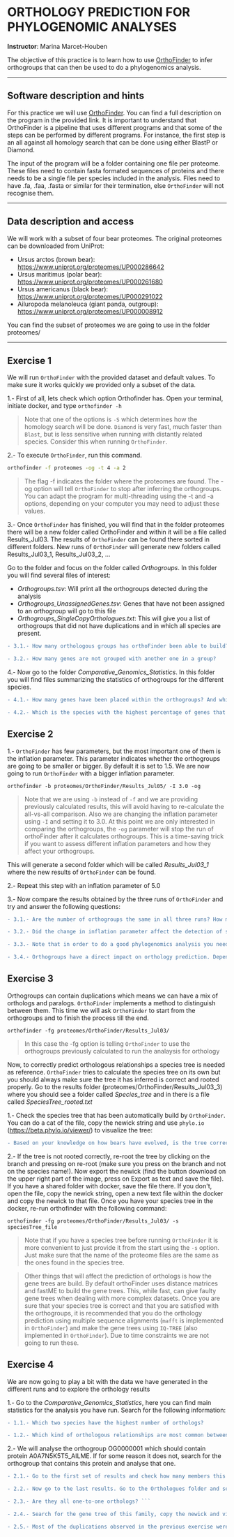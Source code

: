# ORTHOLOGY PREDICTION FOR PHYLOGENOMIC ANALYSES 

**Instructor**: Marina Marcet-Houben

The objective of this practice is to learn how to use [OrthoFinder](https://genomebiology.biomedcentral.com/articles/10.1186/s13059-019-1832-y) to infer orthogroups that can then be used to do a phylogenomics analysis.

***

## Software description and hints

For this practice we will use [OrthoFinder](https://github.com/davidemms/OrthoFinder). You can find a full description on the program in the provided link. It is important to understand that OrthoFinder is a pipeline that uses different programs and that some of the steps can be performed by different programs. For instance, the first step is an all against all homology search that can be done using either BlastP or Diamond.

The input of the program will be a folder containing one file per proteome. These files need to contain fasta formated sequences of proteins and there needs to be a single file per species included in the analysis. Files need to have .fa, .faa, .fasta or similar for their termination, else `OrthoFinder` will not recognise them.

***

## Data description and access

We will work with a subset of four bear proteomes. The original proteomes can be downloaded from UniProt:

* Ursus arctos (brown bear): https://www.uniprot.org/proteomes/UP000286642
* Ursus maritimus (polar bear): https://www.uniprot.org/proteomes/UP000261680
* Ursus americanus (black bear): https://www.uniprot.org/proteomes/UP000291022
* Ailuropoda melanoleuca (giant panda, outgroup): https://www.uniprot.org/proteomes/UP000008912

You can find the subset of proteomes we are going to use in the folder proteomes/

***

## Exercise 1

We will run `OrthoFinder` with the provided dataset and default values. To make sure it works quickly we
provided only a subset of the data.


1.- First of all, lets check which option Orthofinder has. Open your terminal, initiate docker, and type `orthofinder -h`

> Note that one of the options is `-S` which determines how the homology search will be done. `Diamond` is very fast, much faster than `Blast`, but is less sensitive when running with distantly related species. Consider this when running `OrthoFinder`.

2.- To execute `OrthoFinder`, run this command. 

```bash                                                                                                                       
orthofinder -f proteomes -og -t 4 -a 2
```

> The flag -f indicates the folder where the proteomes are found. The -og option will tell `OrthoFinder` to stop after inferring the orthogroups. You can adapt the program for multi-threading using the -t and -a options, depending on your computer you may need to adjust these values.

3.- Once `OrthoFinder` has finished, you will find that in the folder proteomes there will be a new folder called OrthoFinder and within it will be a file called Results_Jul03. The results of `OrthoFinder` can be found there sorted in different folders. New runs of `OrthoFinder` will generate new folders called Results_Jul03_1, Results_Jul03_2, ... 

Go to the folder and focus on the folder called *Orthogroups*. In this folder you will find several files of interest:

* *Orthogroups.tsv*: Will print all the orthogroups detected during the analysis
* *Orthogroups_UnassignedGenes.tsv*: Genes that have not been assigned to an orthogroup will go to this file
* *Orthogroups_SingleCopyOrthologues.txt*: This will give you a list of orthogroups that did not have duplications and in which all species are present.

```diff
- 3.1.- How many orthologous groups has orthoFinder been able to build?

- 3.2.- How many genes are not grouped with another one in a group?
```

4.- Now go to the folder *Comparative_Genomics_Statistics*. In this folder you will find files summarizing the statistics of orthogroups for the different species.

```diff
- 4.1.- How many genes have been placed within the orthogroups? And which percentage do they represent from the total?

- 4.2.- Which is the species with the highest percentage of genes that are species specific? Do you think this is due to a biological reason?
```

## Exercise 2

1.- `OrthoFinder` has few parameters, but the most important one of them is the inflation parameter. This parameter indicates whether the orthogroups are going to be smaller or bigger. By default it is set to 1.5. We are now going to run `OrthoFinder` with a bigger inflation parameter. 

`orthofinder -b proteomes/OrthoFinder/Results_Jul05/ -I 3.0 -og`

> Note that we are using `-b` instead of `-f` and we are providing previously calculated results, this will avoid having to re-calculate the all-vs-all comparison. Also we are changing the inflation parameter using `-I` and setting it to 3.0. At this point we are only interested in comparing the orthogroups, the `-og` parameter will stop the run of orthoFinder after it calculates orthogroups. This is a time-saving trick if you want to assess different inflation parameters and how they affect your orthogroups.

This will generate a second folder which will be called *Results_Jul03_1* where the new results of `OrthoFinder` can be found.

2.- Repeat this step with an inflation parameter of 5.0

3.- Now compare the results obtained by the three runs of `OrthoFinder` and try and answer the following questions:

```diff
- 3.1.- Are the number of orthogroups the same in all three runs? How many orthogroups are in each of them?

- 3.2.- Did the change in inflation parameter affect the detection of single copy genes?

- 3.3.- Note that in order to do a good phylogenomics analysis you need to find groups of orthologous genes that are present in all species without duplications. Which file would give you this information and how many orthogroups can you use in each run?

- 3.4.- Orthogroups have a direct impact on orthology prediction. Depending on the analysis you are running, a reviewer may ask how the inflation parameter can affect your results. Can you think on a way to show which is the correct inflation parameter?
```

## Exercise 3

Orthogroups can contain duplications which means we can have a mix of orthologs and paralogs. `OrthoFinder` implements a method to distinguish between them. This time we will ask `OrthoFinder` to start from the orthogroups and to finish the process till the end. 

`orthofinder -fg proteomes/OrthoFinder/Results_Jul03/`

> In this case the -fg option is telling `OrthoFinder` to use the orthogroups previously calculated to run the analaysis for orthology

Now, to correctly predict orthologous relationships a species tree is needed as reference. `OrthoFinder` tries to calculate the species tree on its own but you should always make sure the tree it has inferred is correct and rooted properly. Go to the results folder (proteomes/OrthoFinder/Results_Jul03_3) where you should see a folder called *Species_tree* and in there is a file called *SpeciesTree_rooted.txt*

1.- Check the species tree that has been automatically build by `OrthoFinder`. You can do a cat of the file, copy the newick string and use `phylo.io` (https://beta.phylo.io/viewer/) to visualize the tree:

```diff
- Based on your knowledge on how bears have evolved, is the tree correct?
```

2.- If the tree is not rooted correctly, re-root the tree by clicking on the branch and pressing on re-root (make sure you press on the branch and not on the species name!). Now export the newick (find the button download on the upper right part of the image, press on Export as text and save the file). If you have a shared folder with docker, save the file there. If you don't, open the file, copy the newick string, open a new text file within the docker and copy the newick to that file. Once you have your species tree in the docker, re-run orthofinder with the following command:

`orthofinder -fg proteomes/OrthoFinder/Results_Jul03/ -s speciesTree_file`

> Note that if you have a species tree before running `OrthoFinder` it is more convenient to just provide it from the start using the `-s` option. Just make sure that the name of the proteome files are the same as the ones found in the species tree. 

> Other things that will affect the prediction of orthologs is how the gene trees are build. By default orthoFinder uses distance matrices and fastME to build the gene trees. This, while fast, can give faulty gene trees when dealing with more complex datasets. Once you are sure that your species tree is correct and that you are satisfied with the orthogroups, it is recommended that you do the orthology prediction using multiple sequence alignments (`mafft` is implemented in `OrthoFinder`) and make the gene trees using `IQ-TREE` (also implemented in `OrthoFinder`). Due to time constraints we are not going to run these.

## Exercise 4

We are now going to play a bit with the data we have generated in the different runs and to explore the orthology results

1.- Go to the *Comparative_Genomics_Statistics*, here you can find main statistics for the analysis you have run. Search for the following information:

```diff
- 1.1.- Which two species have the highest number of orthologs?

- 1.2.- Which kind of orthologous relationships are most common between bears (one-to-one? many-to-one?). Can you think of a scenario in which this could be different?
```

2.- We will analyse the orthogroup OG0000001 which should contain protein A0A7N5K5T5_AILME. If for some reason it does not, search for the orthogroup that contains this protein and analyse that one.

```diff
- 2.1.- Go to the first set of results and check how many members this family has. Can you tell only from the orthogroup information which proteins are orthologs and which ones are paralogs?

- 2.2.- Now go to the last results. Go to the Orthologues folder and search for the orthologs to A0A7N5K5T5_AILME. How many do you find?

- 2.3.- Are they all one-to-one orthologs? ```

- 2.4.- Search for the gene tree of this family, copy the newick and visualize it in phylo.io. With the tree next to you, search your results for information on duplication events. How many duplication events can you find? Are any of them specific for a single species.

- 2.5.- Most of the duplications observed in the previous exercise were ancient, why do you think orthoFinder did not separate them? Were they separated in the analysis run with -I 3.0? If they were, and looking again to the gene tree, did the split make sense?
```

